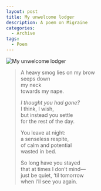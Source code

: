 ```yaml
---
layout: post
title: My unwelcome lodger
description: A poem on Migraine
categories:
  - Archive
tags:
  - Poem
---
```

![My unwelcome lodger](/images/MYUNWELCOMELODGER.png)

> A heavy smog lies on my brow  
> seeps down  
> my neck  
> towards my nape.
>
> *I thought you had gone?*  
> I think, I wish,  
> but instead you settle  
> for the rest of the day.
>
> You leave at night:  
> a senseless respite,  
> of calm and potential  
> wasted in bed.
>
> So long have you stayed  
> that at times I don’t mind—  
> just be quiet, ‘til tomorrow  
> when I’ll see you again.
